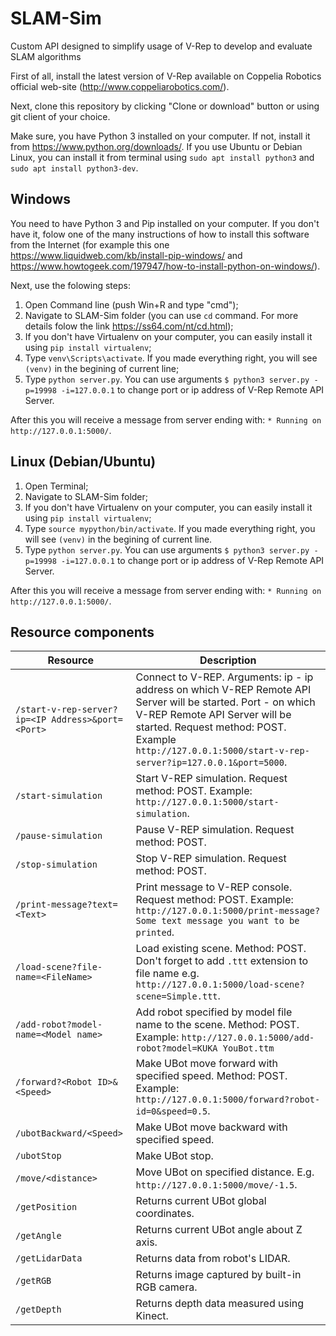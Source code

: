 # SLAM-Sim
Custom API designed to simplify usage of V-Rep to develop and evaluate SLAM algorithms

First of all, install the latest version of V-Rep available on Coppelia Robotics official web-site (http://www.coppeliarobotics.com/).

Next, clone this repository by clicking "Clone or download" button or using git client of your choice.

Make sure, you have Python 3 installed on your computer. If not, install it from https://www.python.org/downloads/. If you use Ubuntu or Debian Linux, you can install it from terminal using `sudo apt install python3` and `sudo apt install python3-dev`.

## Windows
You need to have Python 3 and Pip installed on your computer. If you don't have it, folow one of the many instructions of how to install this software from the Internet (for example this one https://www.liquidweb.com/kb/install-pip-windows/ and https://www.howtogeek.com/197947/how-to-install-python-on-windows/).

Next, use the folowing steps:

1. Open Command line (push Win+R and type "cmd");
2. Navigate to SLAM-Sim folder (you can use `cd` command. For more details folow the link https://ss64.com/nt/cd.html);
3. If you don't have Virtualenv on your computer, you can easily install it using `pip install virtualenv`;
4. Type `venv\Scripts\activate`. If you made everything right, you will see `(venv)` in the begining of current line;
5. Type `python server.py`. You can use arguments `$ python3 server.py -p=19998 -i=127.0.0.1` to change port or ip address of V-Rep Remote API Server.

After this you will receive a message from server ending with: `* Running on http://127.0.0.1:5000/`.

## Linux (Debian/Ubuntu)
1. Open Terminal;
2. Navigate to SLAM-Sim folder;
3. If you don't have Virtualenv on your computer, you can easily install it using `pip install virtualenv`;
4. Type `source mypython/bin/activate`. If you made everything right, you will see `(venv)` in the begining of current line.
5. Type `python server.py`. You can use arguments `$ python3 server.py -p=19998 -i=127.0.0.1` to change port or ip address of V-Rep Remote API Server.

After this you will receive a message from server ending with: `* Running on http://127.0.0.1:5000/`.

## Resource components

Resource | Description
--------------------------|------------
`/start-v-rep-server?ip=<IP Address>&port=<Port>` | Connect to V-REP. Arguments: ip - ip address on which V-REP Remote API Server will be started. Port - on which V-REP Remote API Server will be started. Request method: POST. Example `http://127.0.0.1:5000/start-v-rep-server?ip=127.0.0.1&port=5000`.
`/start-simulation` | Start V-REP simulation. Request method: POST. Example: `http://127.0.0.1:5000/start-simulation`.
`/pause-simulation` | Pause V-REP simulation. Request method: POST.
`/stop-simulation` | Stop V-REP simulation. Request method: POST.
`/print-message?text=<Text>` | Print message to V-REP console. Request method: POST. Example: `http://127.0.0.1:5000/print-message?Some text message you want to be printed`.
`/load-scene?file-name=<FileName>` | Load existing scene. Method: POST. Don't forget to add `.ttt` extension to file name e.g. `http://127.0.0.1:5000/load-scene?scene=Simple.ttt`.
`/add-robot?model-name=<Model name>` | Add robot specified by model file name to the scene. Method: POST. Example: `http://127.0.0.1:5000/add-robot?model=KUKA YouBot.ttm`
`/forward?<Robot ID>&<Speed>` | Make UBot move forward with specified speed. Method: POST. Example: `http://127.0.0.1:5000/forward?robot-id=0&speed=0.5`.
`/ubotBackward/<Speed>` | Make UBot move backward with specified speed.
`/ubotStop` | Make UBot stop.
`/move/<distance>` | Move UBot on specified distance. E.g. `http://127.0.0.1:5000/move/-1.5`.
`/getPosition` | Returns current UBot global coordinates.
`/getAngle` | Returns current UBot angle about Z axis.
`/getLidarData` | Returns data from robot's LIDAR.
`/getRGB` | Returns image captured by built-in RGB camera.
`/getDepth` | Returns depth data measured using Kinect.
